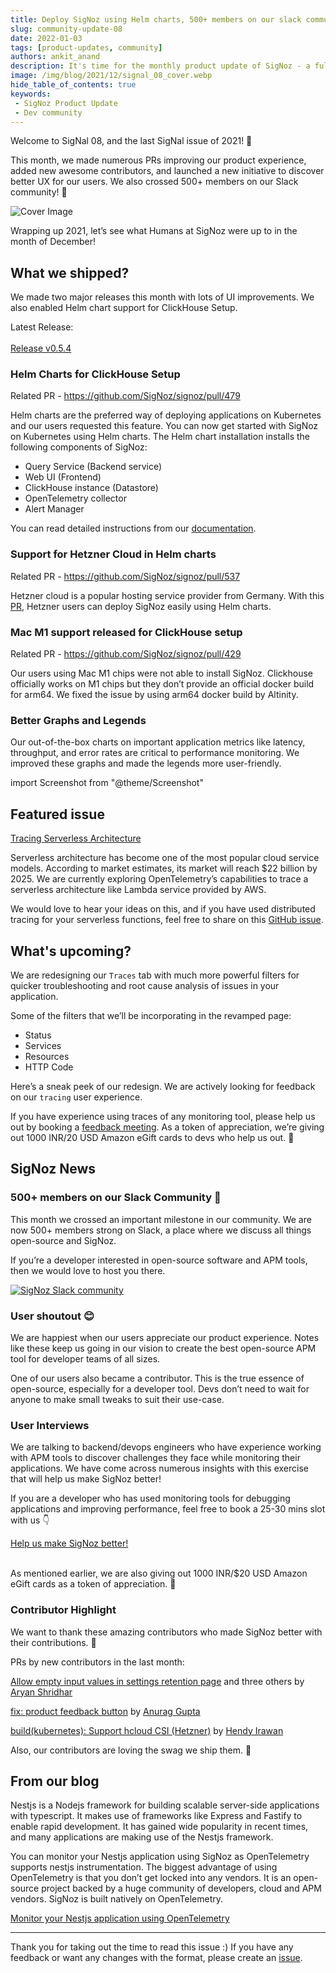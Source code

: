 ```yaml
---
title: Deploy SigNoz using Helm charts, 500+ members on our slack community - SigNal 08
slug: community-update-08
date: 2022-01-03
tags: [product-updates, community]
authors: ankit_anand
description: It's time for the monthly product update of SigNoz - a full-stack open-source APM tool. Find out what we've been upto at SigNoz during December, 2021.
image: /img/blog/2021/12/signal_08_cover.webp
hide_table_of_contents: true
keywords:
 - SigNoz Product Update
 - Dev community
---
```

<head>
  <link rel="canonical" href="https://signoz.io/blog/community-update-08/"/>
</head>

Welcome to SigNal 08, and the last SigNal issue of 2021! 🥳

This month, we made numerous PRs improving our product experience, added new awesome contributors, and launched a new initiative to discover better UX for our users. We also crossed 500+ members on our Slack community! 🥳

<!--truncate-->

![Cover Image](/img/blog/2021/12/signal_08_cover.webp)

Wrapping up 2021, let’s see what Humans at SigNoz were up to in the month of December!

## What we shipped?
We made two major releases this month with lots of UI improvements. We also enabled Helm chart support for ClickHouse Setup. 

Latest Release:<br></br>
<a href = "https://github.com/SigNoz/signoz/releases/tag/v0.5.4" rel="noopener noreferrer nofollow" target="_blank" >Release v0.5.4</a>

### Helm Charts for ClickHouse Setup
Related PR - <a href = "https://github.com/SigNoz/signoz/pull/479" rel="noopener noreferrer nofollow" target="_blank" >https://github.com/SigNoz/signoz/pull/479</a>

Helm charts are the preferred way of deploying applications on Kubernetes and our users requested this feature.  You can now get started with SigNoz on Kubernetes using Helm charts. The Helm chart installation installs the following components of SigNoz:

- Query Service (Backend service)
- Web UI (Frontend)
- ClickHouse instance (Datastore)
- OpenTelemetry collector
- Alert Manager

You can read detailed instructions from our [documentation](https://signoz.io/docs/deployment/helm_chart).

### Support for Hetzner Cloud in Helm charts

Related PR - <a href = "https://github.com/SigNoz/signoz/pull/537" rel="noopener noreferrer nofollow" target="_blank" >https://github.com/SigNoz/signoz/pull/537</a>

Hetzner cloud is a popular hosting service provider from Germany. With this [PR](https://github.com/SigNoz/signoz/pull/537), Hetzner users can deploy SigNoz easily using Helm charts.

### Mac M1 support released for ClickHouse setup

Related PR - <a href = "https://github.com/SigNoz/signoz/pull/429" rel="noopener noreferrer nofollow" target="_blank" >https://github.com/SigNoz/signoz/pull/429</a>

Our users using Mac M1 chips were not able to install SigNoz. Clickhouse officially works on M1 chips but they don’t provide an official docker build for arm64. We fixed the issue by using arm64 docker build by Altinity.

### Better Graphs and Legends
Our out-of-the-box charts on important application metrics like latency, throughput, and error rates are critical to performance monitoring. We improved these graphs and made the legends more user-friendly.

import Screenshot from "@theme/Screenshot"

<Screenshot
   alt="Application latency charts on SigNoz dashboard"
   height={500}
   src="/img/blog/2021/12/graphs_legends.webp"
   title="Application latency charts on SigNoz metrics tab"
   width={500}
/>

## Featured issue
<a href = "https://github.com/SigNoz/signoz/issues/530" rel="noopener noreferrer nofollow" target="_blank" >Tracing Serverless Architecture</a>

Serverless architecture has become one of the most popular cloud service models. According to market estimates, its market will reach $22 billion by 2025. We are currently exploring OpenTelemetry’s capabilities to trace a serverless architecture like Lambda service provided by AWS.

We would love to hear your ideas on this, and if you have used distributed tracing for your serverless functions, feel free to share on this [GitHub issue](https://github.com/SigNoz/signoz/issues/530).

## What's upcoming?
We are redesigning our `Traces` tab with much more powerful filters for quicker troubleshooting and root cause analysis of issues in your application.

Some of the filters that we’ll be incorporating in the revamped page:

- Status
- Services
- Resources
- HTTP Code

Here’s a sneak peek of our redesign. We are actively looking for feedback on our `tracing` user experience.

<Screenshot
   alt="Application latency charts on SigNoz dashboard"
   height={500}
   src="/img/blog/2021/12/trace_filters_v2_search.webp"
   title="Sneak peek of our redesigned Traces tab"
   width={700}
/>

If you have experience using traces of any monitoring tool, please help us out by booking a [feedback meeting](https://calendly.com/ankit-signoz/user-feedback). As a token of appreciation, we’re giving out 1000 INR/20 USD Amazon eGift cards to devs who help us out. 🙂

## SigNoz News
### 500+ members on our Slack Community 🥳

This month we crossed an important milestone in our community. We are now 500+ members strong on Slack, a place where we discuss all things open-source and SigNoz.

If you’re a developer interested in open-source software and APM tools, then we would love to host you there.

[![SigNoz Slack community](/img/blog/common/join_slack_cta.png)](https://bit.ly/signoz-slack)

### User shoutout 😊
We are happiest when our users appreciate our product experience. Notes like these keep us going in our vision to create the best open-source APM tool for developer teams of all sizes.

<Screenshot
   alt="User testimonial for SigNoz"
   height={500}
   src="/img/blog/2021/12/user_love.webp"
   width={500}
/>

One of our users also became a contributor. This is the true essence of open-source, especially for a developer tool. Devs don’t need to wait for anyone to make small tweaks to suit their use-case.

[<Screenshot
   alt="User testimonial for SigNoz"
   height={500}
   src="/img/blog/2021/12/user_shoutout_twitter.webp"
   width={500}
/>](https://twitter.com/hendyirawan/status/1477651003415543809)


### User Interviews
We are talking to backend/devops engineers who have experience working with APM tools to discover challenges they face while monitoring their applications. We have come across numerous insights with this exercise that will help us make SigNoz better!

If you are a developer who has used monitoring tools for debugging applications and improving performance, feel free to book a 25-30 mins slot with us 👇

[Help us make SigNoz better!](https://calendly.com/ankit-signoz/user-feedback)<br></br>

As mentioned earlier, we are also giving out 1000 INR/$20 USD Amazon eGift cards as a token of appreciation. 🙌

### Contributor Highlight
We want to thank these amazing contributors who made SigNoz better with their contributions. 🤗

PRs by new contributors in the last month:

[Allow empty input values in settings retention page](https://github.com/SigNoz/signoz/pull/459) and three others by [Aryan Shridhar](https://github.com/aryanshridhar)

[fix: product feedback button](https://github.com/SigNoz/signoz/pull/458) by [Anurag Gupta](https://github.com/Anurag5086)

[build(kubernetes): Support hcloud CSI (Hetzner)](https://github.com/SigNoz/signoz/pull/537) by [Hendy Irawan](https://github.com/ceefour)

Also, our contributors are loving the swag we ship them. 🥳

[<Screenshot
   alt="User testimonial for SigNoz"
   height={600}
   src="/img/blog/2021/12/contributor_swag_love.webp"
   width={300}
/>](https://twitter.com/anurag_gupta23/status/1476089058384252929)

## From our blog
Nestjs is a Nodejs framework for building scalable server-side applications with typescript. It makes use of frameworks like Express and Fastify to enable rapid development. It has gained wide popularity in recent times, and many applications are making use of the Nestjs framework.

You can monitor your Nestjs application using SigNoz as OpenTelemetry supports nestjs instrumentation. The biggest advantage of using OpenTelemetry is that you don’t get locked into any vendors. It is an open-source project backed by a huge community of developers, cloud and APM vendors. SigNoz is built natively on OpenTelemetry.

[Monitor your Nestjs application using OpenTelemetry](https://signoz.io/blog/opentelemetry-nestjs/)

---
Thank you for taking out the time to read this issue :) If you have any feedback or want any changes with the format, please create an [issue](https://github.com/SigNoz/signoz/issues).











